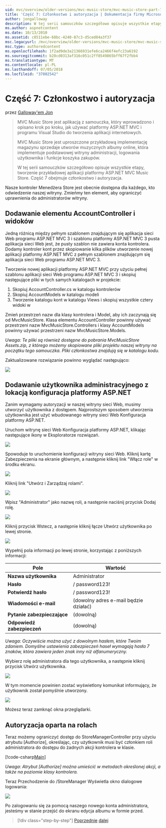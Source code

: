 ```yaml
---
uid: mvc/overview/older-versions/mvc-music-store/mvc-music-store-part-7
title: 'Część 7: Członkostwo i autoryzacja | Dokumentacja firmy Microsoft'
author: jongalloway
description: W tej serii samouczków szczegółowo opisuje wszystkie etapy, tworzenie przykładowej aplikacji platformy ASP.NET MVC Music Store. Część 7 obejmuje członkostwo i autoryzacja.
ms.author: aspnetcontent
ms.date: 10/13/2010
ms.assetid: c8511ebe-68bc-4240-87c3-d5ced84a3f37
msc.legacyurl: /mvc/overview/older-versions/mvc-music-store/mvc-music-store-part-7
msc.type: authoredcontent
ms.openlocfilehash: 1f2ad9de3a21366931efe6ca2466f4efc23a6192
ms.sourcegitcommit: b28cd0313af316c051c2ff8549865bff67f2fbb4
ms.translationtype: MT
ms.contentlocale: pl-PL
ms.lasthandoff: 07/05/2018
ms.locfileid: "37802542"
---
```

<a name="part-7-membership-and-authorization"></a>Część 7: Członkostwo i autoryzacja
====================
przez [Galloway'em Jon](https://github.com/jongalloway)

> MVC Music Store jest aplikacją z samouczka, który wprowadzono i opisano krok po kroku, jak używać platformy ASP.NET MVC i programu Visual Studio do tworzenia aplikacji internetowych.  
>   
> MVC Music Store jest uproszczone przykładową implementację magazynu sprzedaje utworów muzycznych albumy online, która implementuje podstawowej witryny administracji, logowania użytkownika i funkcje koszyka zakupów.  
>   
> W tej serii samouczków szczegółowo opisuje wszystkie etapy, tworzenie przykładowej aplikacji platformy ASP.NET MVC Music Store. Część 7 obejmuje członkostwo i autoryzacja.


Nasze kontroler Menedżera Store jest obecnie dostępna dla każdego, kto odwiedzenie naszej witryny. Zmieńmy ten element, aby ograniczyć uprawnienia do administratorów witryny.

## <a name="adding-the-accountcontroller-and-views"></a>Dodawanie elementu AccountController i widoków

Jedną różnicą między pełnym szablonem znajdującym się aplikacja sieci Web programu ASP.NET MVC 3 i szablonu platformy ASP.NET MVC 3 pusta aplikacja sieci Web jest, że pusty szablon nie zawiera konta kontrolera. Dodamy kontroler kont przez skopiowanie kilka plików utworzenie nowej aplikacji platformy ASP.NET MVC z pełnym szablonem znajdującym się aplikacja sieci Web programu ASP.NET MVC 3.

Tworzenie nowej aplikacji platformy ASP.NET MVC przy użyciu pełnej szablonu aplikacji sieci Web programu ASP.NET MVC 3 i skopiuj następujące pliki w tych samych katalogach w projekcie:

1. Skopiuj AccountController.cs w katalogu kontrolerów
2. Skopiuj AccountModels w katalogu modeli
3. Tworzenie katalogu kont w katalogu Views i skopiuj wszystkie cztery widoki w

Zmień przestrzeń nazw dla klasy kontrolera i Model, aby ich zaczynają się od MvcMusicStore. Klasa elementu AccountController powinny używać przestrzeni nazw MvcMusicStore.Controllers i klasy AccountModels powinny używać przestrzeni nazw MvcMusicStore.Models.

*Uwaga: Te pliki są również dostępne do pobrania MvcMusicStore Assets.zip, z którego możemy skopiowane pliki projektu naszej witryny na początku tego samouczka. Pliki członkostwa znajdują się w katalogu kodu.*

Zaktualizowane rozwiązanie powinno wyglądać następująco:

![](mvc-music-store-part-7/_static/image1.png)

## <a name="adding-an-administrative-user-with-the-aspnet-configuration-site"></a>Dodawanie użytkownika administracyjnego z lokacją konfiguracja platformy ASP.NET

Zanim wymagamy autoryzacji w naszej witryny sieci Web, musimy utworzyć użytkownika z dostępem. Najprostszym sposobem utworzenia użytkownika jest użyć wbudowanego witryny sieci Web Konfiguracja platformy ASP.NET.

Uruchom witrynę sieci Web Konfiguracja platformy ASP.NET, klikając następujące ikony w Eksploratorze rozwiązań.

![](mvc-music-store-part-7/_static/image2.png)

Spowoduje to uruchomienie konfiguracji witryny sieci Web. Kliknij kartę Zabezpieczenia na ekranie głównym, a następnie kliknij link "Włącz role" w środku ekranu.

![](mvc-music-store-part-7/_static/image3.png)

Kliknij link "Utwórz i Zarządzaj rolami".

![](mvc-music-store-part-7/_static/image4.png)

Wpisz "Administrator" jako nazwę roli, a następnie naciśnij przycisk Dodaj rolę.

![](mvc-music-store-part-7/_static/image5.png)

Kliknij przycisk Wstecz, a następnie kliknij łącze Utwórz użytkownika po lewej stronie.

![](mvc-music-store-part-7/_static/image6.png)

Wypełnij pola informacji po lewej stronie, korzystając z poniższych informacji:

| **Pole** | **Wartość** |
| --- | --- |
| **Nazwa użytkownika** | Administrator |
| **Hasło** | / password123! |
| **Potwierdź hasło** | / password123! |
| **Wiadomości e-mail** | (dowolny adres e-mail będzie działać) |
| **Pytanie zabezpieczające** | (dowolną) |
| **Odpowiedź zabezpieczeń** | (dowolną) |

*Uwaga: Oczywiście można użyć z dowolnym hasłem, które Twoim zdaniem. Domyślne ustawienia zabezpieczeń haseł wymagają hasła 7 znaków, która zawiera jeden znak inny niż alfanumeryczny.*

Wybierz rolę administratora dla tego użytkownika, a następnie kliknij przycisk Utwórz użytkownika.

![](mvc-music-store-part-7/_static/image7.png)

W tym momencie powinien zostać wyświetlony komunikat informujący, że użytkownik został pomyślnie utworzony.

![](mvc-music-store-part-7/_static/image8.png)

Możesz teraz zamknąć okna przeglądarki.

## <a name="role-based-authorization"></a>Autoryzacja oparta na rolach

Teraz możemy ograniczyć dostęp do StoreManagerController przy użyciu atrybutu [Authorize], określając, czy użytkownik musi być członkiem roli administratora do dostępu do żadnych akcji kontrolera w klasie.

[!code-csharp[Main](mvc-music-store-part-7/samples/sample1.cs)]

*Uwaga: Atrybut [Authorize] można umieścić w metodach określonej akcji, a także na poziomie klasy kontrolera.*

Teraz Przechodzenie do /StoreManager Wyświetla okno dialogowe logowania:

![](mvc-music-store-part-7/_static/image9.png)

Po zalogowaniu się za pomocą naszego nowego konta administratora, jesteśmy w stanie przejść do ekranu edycja albumu w formie przed.

> [!div class="step-by-step"]
> [Poprzednie](mvc-music-store-part-6.md)
> [dalej](mvc-music-store-part-8.md)

